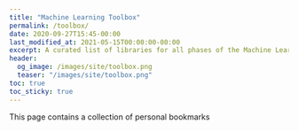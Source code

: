```yaml
---
title: "Machine Learning Toolbox"
permalink: /toolbox/
date: 2020-09-27T15:45-00:00
last_modified_at: 2021-05-15T00:00:00-00:00
excerpt: A curated list of libraries for all phases of the Machine Learning workflow   
header:
  og_image: /images/site/toolbox.png
  teaser: "/images/site/toolbox.png"
toc: true
toc_sticky: true
---
```


This page contains a collection of personal bookmarks